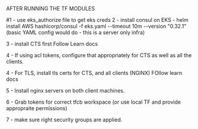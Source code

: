 AFTER RUNNING THE TF MODULES 

#1 - use eks_authorize file to get eks creds 
2 - install consul on EKS - 
    helm install AWS hashicorp/consul -f eks.yaml --timeout 10m --version "0.32.1" (basic YAML config would do - this is a server only infra) 
    
3 - install CTS first 
  Follow Learn docs 

4 - If using acl tokens, configure that appropriately for CTS as well as all the clients. 

4 - For TLS, install tls certs for CTS, and all clients (NGINX)
  FOllow learn docs

5 - Install nginx servers on both client machines. 

6 - Grab tokens for correct tfcb workspace (or use local TF and provide appropraite permissions) 

7 - make sure right security groups are applied. 



